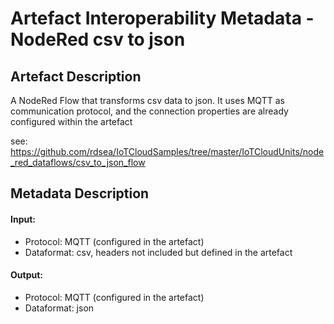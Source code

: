 # Artefact Interoperability Metadata - NodeRed csv to json

## Artefact Description

A NodeRed Flow that transforms csv data to json. It uses MQTT as communication protocol, and the connection properties are already configured within the artefact

see: https://github.com/rdsea/IoTCloudSamples/tree/master/IoTCloudUnits/node_red_dataflows/csv_to_json_flow

## Metadata Description

#### Input:
 * Protocol: MQTT (configured in the artefact)
 * Dataformat: csv, headers not included but defined in the artefact
 
#### Output:
 * Protocol: MQTT (configured in the artefact)
 * Dataformat: json